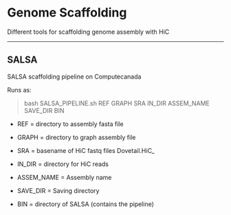 # Genome Scaffolding

Different tools for scaffolding genome assembly with HiC
_________________________________________________________
## SALSA

SALSA scaffolding pipeline on Computecanada


Runs as:
> bash SALSA_PIPELINE.sh REF GRAPH SRA IN_DIR ASSEM_NAME SAVE_DIR BIN



* REF = directory to assembly fasta file

* GRAPH = directory to graph assembly file

* SRA = basename of HiC fastq files Dovetail.HiC_

* IN_DIR = directory for HiC reads

* ASSEM_NAME = Assembly name

* SAVE_DIR = Saving directory

* BIN = directory of SALSA (contains the pipeline)
